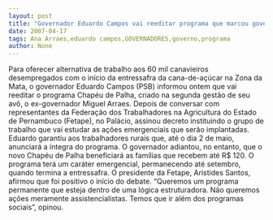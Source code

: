 ```yaml
---
layout: post
title: "Governador Eduardo Campos vai reeditar programa que marcou governo de Arraes"
date: 2007-04-17
tags: Ana Arraes,eduardo campos,GOVERNADORES,governo,programa
author: None
---
```

Para&nbsp;oferecer alternativa de trabalho aos 60 mil canavieiros desempregados com o início da entressafra da cana-de-açúcar na Zona da Mata, o governador Eduardo Campos (PSB) informou ontem que vai reeditar o programa Chapéu de Palha, criado na segunda gestão de seu avô, o ex-governador Miguel Arraes. 
Depois de conversar com representantes da Federação dos Trabalhadores na Agricultura do Estado de Pernambuco (Fetape), no Palácio, assinou decreto instituindo o grupo de trabalho que vai estudar as ações emergenciais que serão implantadas. 
Eduardo garantiu aos trabalhadores rurais que, até o dia 2 de maio, anunciará a íntegra do programa. O governador adiantou, no entanto, que o novo Chapéu de Palha beneficiará as famílias que recebem até R$ 120. 
O programa terá um caráter emergencial, permanecendo até setembro, quando termina a entressafra. 
O presidente da Fetape, Aristides Santos, afirmou que foi positivo o início do debate. “Queremos um programa permanente que esteja dentro de uma lógica estruturadora. Não queremos ações meramente assistencialistas. Temos que ir além dos programas sociais”, opinou. 